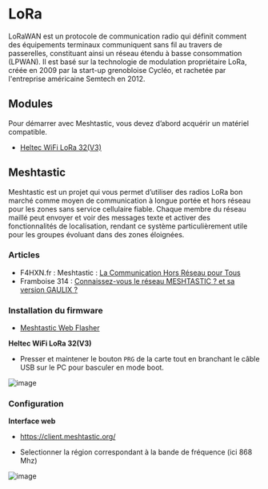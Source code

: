 # LoRa

LoRaWAN est un protocole de communication radio qui définit comment des équipements terminaux communiquent sans fil au travers de passerelles, constituant ainsi un réseau étendu à basse consommation (LPWAN).
Il est basé sur la technologie de modulation propriétaire LoRa, créée en 2009 par la start-up grenobloise Cycléo, et rachetée par l'entreprise américaine Semtech en 2012.

## Modules

Pour démarrer avec Meshtastic, vous devez d’abord acquérir un matériel compatible.

- [Heltec WiFi LoRa 32(V3)](https://heltec.org/project/wifi-lora-32-v3/)


## Meshtastic

Meshtastic est un projet qui vous permet d’utiliser des radios LoRa bon marché comme moyen de communication à longue portée et hors réseau pour les zones sans service cellulaire fiable. Chaque membre du réseau maillé peut envoyer et voir des messages texte et activer des fonctionnalités de localisation, rendant ce système particulièrement utile pour les groupes évoluant dans des zones éloignées.

### Articles

- F4HXN.fr : Meshtastic : [La Communication Hors Réseau pour Tous](https://www.f4hxn.fr/meshtastic-la-communication-hors-reseau-pour-tous/)
- Framboise 314 : [Connaissez-vous le réseau MESHTASTIC ? et sa version GAULIX ?](https://www.framboise314.fr/connaissez-vous-le-reseau-meshtastic-et-sa-version-gaulix/)

### Installation du firmware

- [Meshtastic Web Flasher](https://flasher.meshtastic.org/)

**Heltec WiFi LoRa 32(V3)**

- Presser et maintener le bouton `PRG` de la carte tout en branchant le câble USB sur le PC pour basculer en mode boot.

![image](https://github.com/user-attachments/assets/9ec98a84-7b37-4d7c-91c2-5a2c5f65abc0)

### Configuration

**Interface web**

- https://client.meshtastic.org/

- Selectionner la région correspondant à la bande de fréquence (ici 868 Mhz)
 
![image](https://github.com/user-attachments/assets/d14684b1-3f26-4cf7-a1cb-d08d4d06f9dd)
